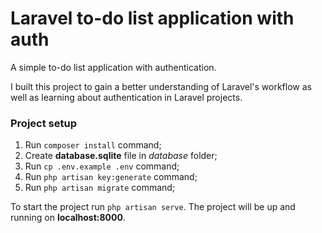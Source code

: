 # Laravel to-do list application with auth

A simple to-do list application with authentication.

I built this project to gain a better understanding of Laravel's workflow as well as learning about authentication in Laravel projects.

### Project setup

1. Run `composer install` command;
2. Create **database.sqlite** file in _database_ folder;
3. Run `cp .env.example .env` command;
4. Run `php artisan key:generate` command;
5. Run `php artisan migrate` command;

To start the project run `php artisan serve`. The project will be up and running on **localhost:8000**.
